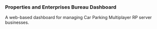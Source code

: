 ### Properties and Enterprises Bureau Dashboard
A web-based dashboard for managing Car Parking Multiplayer RP server businesses.
